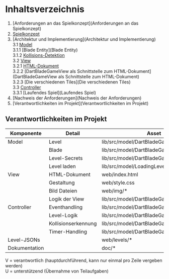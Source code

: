 # Inhaltsverzeichnis

1. [Anforderungen an das Spielkonzept](Anforderungen an das Spielkonzept)
2. [Spielkonzept](Spielkonzept)
3. [Architektur und Implementierung](Architektur und Implementierung)  
   3.1 [Model](Model)  
   3.1.1 [Blade Entity](Blade Entity)  
   3.1.2 [Kollisions-Detektion](Kollisions-Detektion)  
   3.2 [View](View)  
   3.2.1 [HTML-Dokument](HTML-Dokument)  
   3.2.2 [DartBladeGameView als Schnittstelle zum HTML-Dokument](DartBladeGameView als Schnittstelle zum HTML-Dokument)  
   3.2.3 [Die verschiedenen Tiles](Die verschiedenen Tiles)  
   3.3 [Controller](Controller)  
   3.3.1 [Laufendes Spiel](Laufendes Spiel)  
4. [Nachweis der Anforderungen](Nachweis der Anforderungen)
5. [Verantwortlichkeiten im Projekt](Verantwortlichkeiten im Projekt)

## Verantwortlichkeiten im Projekt

| Komponente | Detail | Asset                                 | Verantwortlichkeit | Unterstützung | Anmerkungen | 
| ---------- | ------ | ------------------------------------- | ------------------ | ------------- | ----------- |
| Model      | Level | lib/src/model/DartBladeGameModel.dart | Mario Odzga | Tore Mielck | Anmerkungen |
|            | Blade | lib/src/model/DartBladeGameModel.dart | Mario Odzga | Tore Mielck | Anmerkungen |
|            | Level-Secrets | lib/src/model/DartBladeGameModel.dart | Mario Odzga | Tore Mielck | Anmerkungen |
|            | Level laden | lib/src/model/LoadingLevel.dart | Mario Odzga | Tore Mielck | Anmerkungen |
| View       | HTML-Dokument | web/index.html | Mario Odzga | Tore Mielck | Anmerkungen |
|            | Gestaltung | web/style.css | Mario Odzga | Tore Mielck | Anmerkungen |
|            | Bild Dateien | web/img/* | Mario Odzga | Tore Mielck | Anmerkungen |
|            | Logik der View | lib/src/model/DartBladeGameView.dart | Mario Odzga | Tore Mielck | Anmerkungen |
| Controller | Eventhandling | lib/src/model/DartBladeGameController.dart | Mario Odzga | Tore Mielck | Anmerkungen |
|            | Level-Logik | lib/src/model/DartBladeGameController.dart | Mario Odzga | Tore Mielck | Anmerkungen |
|            | Kollisionserkennung | lib/src/model/DartBladeGameController.dart | Mario Odzga | Tore Mielck | Anmerkungen |
|            | Timer-Handling | lib/src/model/DartBladeGameController.dart | Mario Odzga | Tore Mielck | Anmerkungen |
| Level-JSONs |  | web/levels/* | Mario Odzga | Tore Mielck | Anmerkungen |
| Dokumentation |  | doc/* | Mario Odzga | Tore Mielck | Anmerkungen |

V = verantwortlich (hauptdurchführend, kann nur einmal pro Zeile vergeben werden)  
U = unterstützend (Übernahme von Teilaufgaben)
